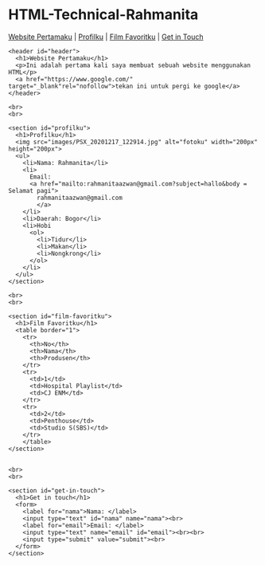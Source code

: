 # HTML-Technical-Rahmanita
<!DOCTYPE html>
<html lang="en">
  <head>
    <meta charset="utf-8">
    <meta http-equiv="X-UA-Compatiible"  content="IE=edge">
    <meta name="viewport" content="width=device-width", initial-scale=1.0">
    <title>Pertama</title>
  </head>
  <body>
    <nav>
      <a href="#header">Website Pertamaku</a> |
      <a href="#profilku">Profilku</a> |
      <a href="#film-favoritku">Film Favoritku</a> |
      <a href="#get-in-touch">Get in Touch</a>
    </nav>
    
    <header id="header">
      <h1>Website Pertamaku</h1>
      <p>Ini adalah pertama kali saya membuat sebuah website menggunakan HTML</p>
      <a href="https://www.google.com/" target="_blank"rel="nofollow">tekan ini untuk pergi ke google</a>
    </header>

    <br>
    <br>

    <section id="profilku">
      <h1>Profilku</h1>
      <img src="images/PSX_20201217_122914.jpg" alt="fotoku" width="200px" height="200px">
      <ul>
        <li>Nama: Rahmanita</li>
        <li>
          Email:
          <a href="mailto:rahmanitaazwan@gmail.com?subject=hallo&body = Selamat pagi">
            rahmanitaazwan@gmail.com
            </a>
        </li>
        <li>Daerah: Bogor</li>
        <li>Hobi
          <ol>
            <li>Tidur</li>
            <li>Makan</li>
            <li>Nongkrong</li>
          </ol>
        </li>
      </ul>
    </section>

    <br>
    <br>

    <section id="film-favoritku">
      <h1>Film Favoritku</h1>
      <table border="1">
        <tr>
          <th>No</th>
          <th>Nama</th>
          <th>Produsen</th>
        </tr>
        <tr>
          <td>1</td>
          <td>Hospital Playlist</td>
          <td>CJ ENM</td>
        </tr>
        <tr>
          <td>2</td>
          <td>Penthouse</td>
          <td>Studio S(SBS)</td>
        </tr>
        </table>
    </section>


    <br>
    <br>

    <section id="get-in-touch">
      <h1>Get in touch</h1>
      <form>
        <label for="nama">Nama: </label>
        <input type="text" id="nama" name="nama"><br>
        <label for="email">Email: </label>
        <input type="text" name="email" id="email"><br><br>
        <input type="submit" value="submit"><br>
      </form>
    </section>
  </body>
</html>

